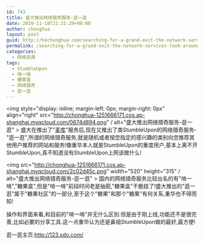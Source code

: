 ```yaml
---
id: 743
title: 盛大推出网络猎奇服务-逛一逛
date: 2010-11-18T21:31:29+08:00
author: chonghua
layout: post
guid: http://hechonghua.com/searching-for-a-grand-exit-the-network-services-look-around/
permalink: /searching-for-a-grand-exit-the-network-services-look-around/
categories:
  - 网络资源
tags:
  - StumbleUpon
  - 啃一啃
  - 糖果盒
  - 网络猎奇
  - 逛一逛
---
```

<img style="display: inline; margin-left: 0px; margin-right: 0px" align="right" src="http://chonghua-1251666171.cos.ap-shanghai.myqcloud.com/0674d894.png" / alt="盛大推出网络猎奇服务-逛一逛" > 盛大在推出了"<a href="http://note.sdo.com/" target="_blank">麦库</a>"服务后,现在又推出了类StumbleUpon的网络猎奇服务-"逛一逛",所谓的网络猎奇服务,就是随机或者按您指定的感兴趣的类别向您推荐其他用户推荐的网站和服务!像重华本人就是StumbleUpon的重度用户,基本上离不开StumbleUpon,真不知道没有StumbleUpon上网该做什么!

<!--more-->

<img src="http://chonghua-1251666171.cos.ap-shanghai.myqcloud.com/2c02d45c.png" width="520" height="315" / alt="盛大推出网络猎奇服务-逛一逛" > 国内的网络猎奇服务比较出名的有"啃一啃","糖果盒",但是"啃一啃"前段时间老是抽筋,"糖果盒"干脆挂了!盛大推出的"逛一逛"属于"糖果社区"的一部分,至于这个"糖果"和那个"糖果"有何关系,重华也不得而知!

操作和界面来看,和目前的"啃一啃"并无什么区别.但是由于刚上线,功能还不是很完善,比如必要的分享工具.这一点重华认为还是鼻祖StumbleUpon做的最好,最方便!</p> 

逛一逛主页:http://123.sdo.com/